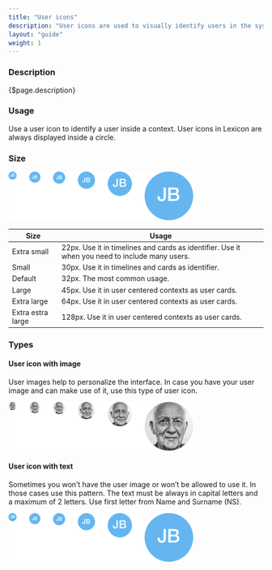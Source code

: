 ```yaml
---
title: "User icons"
description: "User icons are used to visually identify users in the system."
layout: "guide"
weight: 1
---
```


### Description

{$page.description}

### Usage

Use a user icon to identify a user inside a context. User icons in Lexicon are always displayed inside a circle.

### Size

![all 6 user icons sizes](../../../images/userIcon.png)

| Size | Usage |
| ---- | ----- |
| Extra small | 22px. Use it in timelines and cards as identifier. Use it when you need to include many users. |
| Small | 30px. Use it in timelines and cards as identifier. |
| Default | 32px. The most common usage. |
| Large | 45px. Use it in user centered contexts as user cards. |
| Extra large | 64px. Use it in user centered contexts as user cards. |
| Extra estra large | 128px. Use it in user centered contexts as user cards. |

### Types

#### User icon with image

User images help to personalize the interface. In case you have your user image and can make use of it, use this type of user icon.

![all 6 user icons sizes with image](../../../images/userIconImages.png)

#### User icon with text

Sometimes you won’t have the user image or won’t be allowed to use it. In those cases use this pattern. The text must be always in capital letters and a maximum of 2 letters. Use first letter from Name and Surname (NS).

![all 6 user icons sizes with text](../../../images/userIcon.png)
